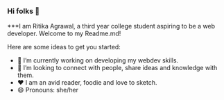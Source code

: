 ### Hi folks 👋
***I am Ritika Agrawal, a third year college student aspiring to be a web developer. Welcome to my Readme.md! <br>

Here are some ideas to get you started:

- 🔭 I’m currently working on developing my webdev skills.
- 👯 I’m looking to connect with people, share ideas and knowledge with them.
- :heart: I am an avid reader, foodie and love to sketch.
- 😄 Pronouns: she/her <br>

[1.1]: http://i.imgur.com/tXSoThF.png


